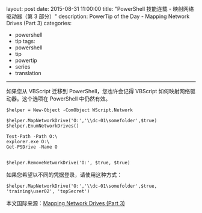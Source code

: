 ﻿layout: post
date: 2015-08-31 11:00:00
title: "PowerShell 技能连载 - 映射网络驱动器（第 3 部分）"
description: PowerTip of the Day - Mapping Network Drives (Part 3)
categories:
- powershell
- tip
tags:
- powershell
- tip
- powertip
- series
- translation
---
如果您从 VBScript 迁移到 PowerShell，您也许会记得 VBScript 如何映射网络驱动器。这个选项在 PowerShell 中仍然有效。

    $helper = New-Object -ComObject WScript.Network
    
    $helper.MapNetworkDrive('O:','\\dc-01\somefolder',$true)
    $helper.EnumNetworkDrives()
    
    Test-Path -Path O:\
    explorer.exe O:\
    Get-PSDrive -Name O
    
    
    $helper.RemoveNetworkDrive('O:', $true, $true)

如果您希望以不同的凭据登录，请使用这种方式：

    $helper.MapNetworkDrive('O:','\\dc-01\somefolder',$true, 'training\user02', 'topSecret')

<!--more-->
本文国际来源：[Mapping Network Drives (Part 3)](http://community.idera.com/powershell/powertips/b/tips/posts/mapping-network-drives-part-3)
